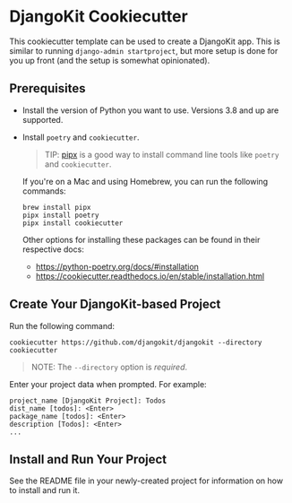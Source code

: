 # DjangoKit Cookiecutter

This cookiecutter template can be used to create a DjangoKit app. This
is similar to running `django-admin startproject`, but more setup is
done for you up front (and the setup is somewhat opinionated).

## Prerequisites

- Install the version of Python you want to use. Versions 3.8 and up are
  supported.
 
- Install `poetry` and `cookiecutter`.

  > TIP: [pipx](https://pypa.github.io/pipx/) is a good way to install
  > command line tools like `poetry` and `cookiecutter`.

  If you're on a Mac and using Homebrew, you can run the following
  commands:

      brew install pipx
      pipx install poetry
      pipx install cookiecutter

  Other options for installing these packages can be found in their
  respective docs:

  - https://python-poetry.org/docs/#installation
  - https://cookiecutter.readthedocs.io/en/stable/installation.html

## Create Your DjangoKit-based Project

Run the following command:

    cookiecutter https://github.com/djangokit/djangokit --directory cookiecutter

> NOTE: The `--directory` option is _required_.

Enter your project data when prompted. For example:

    project_name [DjangoKit Project]: Todos
    dist_name [todos]: <Enter>
    package_name [todos]: <Enter>
    description [Todos]: <Enter>
    ...

## Install and Run Your Project

See the README file in your newly-created project for information on how
to install and run it.

